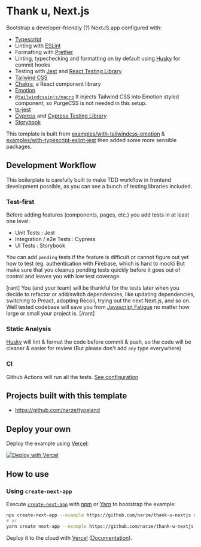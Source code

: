 # Thank u, Next.js

Bootstrap a developer-friendly (?) NextJS app configured with:

- [Typescript](https://www.typescriptlang.org/)
- Linting with [ESLint](https://eslint.org/)
- Formatting with [Prettier](https://prettier.io/)
- Linting, typechecking and formatting on by default using [Husky](https://github.com/typicode/husky) for commit hooks
- Testing with [Jest](https://jestjs.io/) and [React Testing Library](https://testing-library.com/docs/react-testing-library/intro)
- [Tailwind CSS](https://tailwindcss.com)
- [Chakra](https://chakra-ui.com), a React component library
- [Emotion](https://emotion.sh)
- [`@tailwindcssinjs/macro`](https://github.com/Arthie/tailwindcssinjs) It injects Tailwind CSS into Emotion styled component, so PurgeCSS is not needed in this setup.
- [ts-jest](https://github.com/kulshekhar/ts-jest)
- [Cypress](http://cypress.io/) and [Cypress Testing Library](https://github.com/testing-library/cypress-testing-library)
- [Storybook](https://storybook.js.org)

This template is built from [examples/with-tailwindcss-emotion](https://github.com/vercel/next.js/blob/canary/examples/with-tailwindcss-emotion/README.md) & [examples/with-typescript-eslint-jest](https://github.com/vercel/next.js/blob/canary/examples/with-typescript-eslint-jest/README.md) then added some more sensible packages.

## Development Workflow

This boilerplate is carefully built to make TDD workflow in frontend development possible, as you can see a bunch of testing libraries included.

### Test-first

Before adding features (components, pages, etc.) you add tests in at least one level:

- Unit Tests : Jest
- Integration / e2e Tests : Cypress
- UI Tests : Storybook

You can add `pending` tests if the feature is difficult or cannot figure out yet how to test (eg. authentication with Firebase, which is hard to mock)
But make sure that you cleanup pending tests quickly before it goes out of control and leaves you with low test coverage.

[rant]
You (and your team) will be thankful for the tests later when you decide to refactor or add/switch dependencies, like updating dependencies, switching to Preact, adopting Recoil, trying out the next Next.js, and so on.
Well tested codebase will save you from [Javascript Fatigue](https://hackernoon.com/how-it-feels-to-learn-javascript-in-2016-d3a717dd577f) no matter how large or small your project is.
[/rant]

### Static Analysis

[Husky](https://github.com/typicode/husky) will lint & format the code before commit & push, so the code will be cleaner & easier for review (But please don't add `any` type everywhere)

### CI

Github Actions will run all the tests. [See configuration](./.github/workflows/nodejs.yml)

## Projects built with this template

- https://github.com/narze/typeland

## Deploy your own

Deploy the example using [Vercel](https://vercel.com):

[![Deploy with Vercel](https://vercel.com/button)](https://vercel.com/import/project?template=https://github.com/narze/thank-u-nextjs)

## How to use

### Using `create-next-app`

Execute [`create-next-app`](https://github.com/vercel/next.js/tree/canary/packages/create-next-app) with [npm](https://docs.npmjs.com/cli/init) or [Yarn](https://yarnpkg.com/lang/en/docs/cli/create/) to bootstrap the example:

```bash
npx create-next-app --example https://github.com/narze/thank-u-nextjs my-app
# or
yarn create next-app --example https://github.com/narze/thank-u-nextjs my-app
```

Deploy it to the cloud with [Vercel](https://vercel.com/import?filter=next.js&utm_source=github&utm_medium=readme&utm_campaign=next-example) ([Documentation](https://nextjs.org/docs/deployment)).
